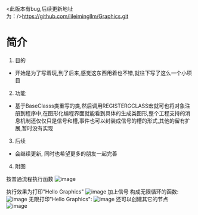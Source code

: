<此版本有bug,后续更新地址为：/>https://github.com/lileimingllm/Graphics.git 
# 简介

1. 目的

- 开始是为了写着玩,到了后来,感觉这东西用着也不错,就往下写了这么一个小项目

2. 功能

- 基于BaseClasss类重写的类,然后调用REGISTERGCLASS宏就可也将对象注册到程序中,在图形化编程界面就能看到具体的生成类图形,整个工程支持的消息机制还仅仅只是信号和槽,事件也可以封装成信号的槽的形式,其他的留有扩展,暂时没有实现

3. 后续

- 会继续更新, 同时也希望更多的朋友一起完善

4. 附图 

按普通流程执行函数
![image](http://upload-images.jianshu.io/upload_images/2429262-1a818af29480baf7.png?imageMogr2/auto-orient/strip%7CimageView2/2/w/1240)
 
 执行效果为打印"Hello Graphics" 
 ![image](http://upload-images.jianshu.io/upload_images/2429262-efab697a262a8446.png?imageMogr2/auto-orient/strip%7CimageView2/2/w/1240) 
 加上信号 构成无限循环的函数: 
![image](http://upload-images.jianshu.io/upload_images/2429262-ca6e94dbffd46b48.png?imageMogr2/auto-orient/strip%7CimageView2/2/w/1240) 
 无限打印"Hello Graphics": 
 ![image](https://upload-images.jianshu.io/upload_images/9964879-9bec58aa84d7da6a.PNG?imageMogr2/auto-orient/strip%7CimageView2/2/w/1240)
 还可以创建其它的节点                                                              
 ![image](https://upload-images.jianshu.io/upload_images/9964879-7b75e16d751f1812.PNG?imageMogr2/auto-orient/strip%7CimageView2/2/w/1240)
